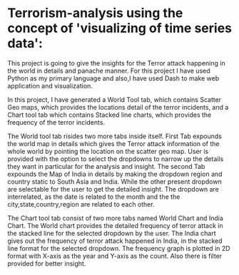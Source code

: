 # Terrorism-analysis using the concept of 'visualizing of time series data':

This project is going to give the insights for the Terror attack happening in the world in details and panache manner. For this project I have used Python as my primary language and also,I have used Dash to make web application and visualization.

In this project, I have generated a World Tool tab, which contains Scatter Geo maps, which provides the locations detail of the terror incidents, 
and a Chart tool tab which contains Stacked line charts, which provides the frequency of the terror incidents. 

The World tool tab risides two more tabs inside itself.
First Tab expounds the world map in details which gives the Terror attack information of the whole world by pointing the location on the scatter geo map. User is provided with the option to select the dropdowns to narrow up the details they want in particular for the analysis and insight. 
The second Tab expounds the Map of India in details by making the dropdown region and country static to South Asia and India. While the other present dropdown are selectable for the user to get the detailed insight.
The dropdown are interrelated, as the date is related to the month and the the city,state,country,region are related to each other.

The Chart tool tab consist of two more tabs named World Chart and India Chart.
The World chart provides the detailed frequency of terror attack in the stacked line for the selected dropdown by the user.
The India chart gives out the frequency of terror attack happened in India, in the stacked line format for the selected dropdown.
The frequency graph is plotted in 2D format with X-axis as the year and Y-axis as the count.
Also there is filter provided for better insight.
